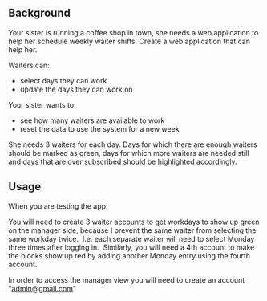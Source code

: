 ## Background 
Your sister is running a coffee shop in town, she needs a web application to help her schedule weekly waiter shifts.
Create a web application that can help her.

Waiters can:

- select days they can work
- update the days they can work on

Your sister wants to:

- see how many waiters are available to work
- reset the data to use the system for a new week

She needs 3 waiters for each day. Days for which there are enough waiters should be marked as green, days for which more waiters are needed still and days that are over subscribed should be highlighted accordingly.

## Usage
When you are testing the app:

You will need to create 3 waiter accounts to get workdays to show up green on the manager side, because I prevent the same waiter from selecting the same workday twice.  I.e. each separate waiter will need to select Monday three times after logging in.  Similarly, you will need a 4th account to make the blocks show up red by adding another Monday entry using the fourth account.  

In order to access the manager view you will need to create an account "admin@gmail.com"